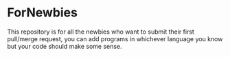 # ForNewbies
This repository is for all the newbies who want to submit their first pull/merge request, you can add programs in whichever language you know but your code should make some sense.
